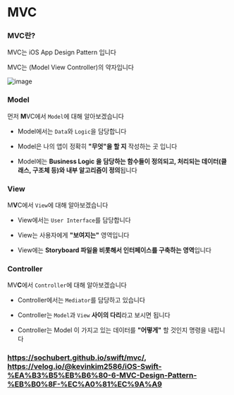 # MVC

### MVC란?

MVC는 iOS App Design Pattern 입니다

MVC는 (Model View Controller)의 약자입니다

![image](https://user-images.githubusercontent.com/81547954/166243023-29335363-5cd5-4695-a72f-62c410ac7651.png)

### Model

먼저 **M**VC에서 `Model`에 대해 알아보겠습니다

* Model에서는 `Data`와 `Logic`을 담당합니다 

* Model은 나의 앱이 정확히 **"무엇"을 할 지** 작성하는 곳 입니다

* Model에는 **Business Logic 을 담당하는 함수들이 정의되고, 처리되는 데이터(클래스, 구조체 등)와 내부 알고리즘이 정의**됩니다

### View

M**V**C에서 `View`에 대해 알아보겠습니다

* View에서는 `User Interface`를 담당합니다

* View는 사용자에게 **"보여지는"** 영역입니다

* View에는 **Storyboard 파일을 비롯해서 인터페이스를 구축하는 영역**입니다

### Controller

MV**C**에서 `Controller`에 대해 알아보겠습니다

* Controller에서는 `Mediator`를 담당하고 있습니다

* Controller는 `Model`과 `View` **사이의 다리**라고 보시면 됩니다 

* Controller는 Model 이 가지고 있는 데이터를 **"어떻게"** 할 것인지 명령을 내립니다

### https://sochubert.github.io/swift/mvc/, https://velog.io/@kevinkim2586/iOS-Swift-%EA%B3%B5%EB%B6%80-6-MVC-Design-Pattern-%EB%B0%8F-%EC%A0%81%EC%9A%A9
